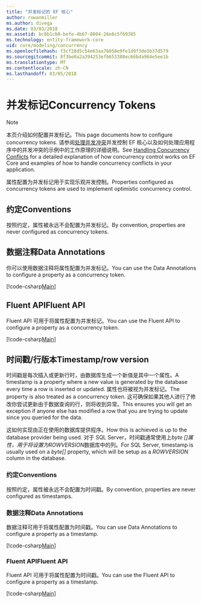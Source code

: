 ```yaml
---
title: "并发标记的 EF 核心"
author: rowanmiller
ms.author: divega
ms.date: 03/03/2018
ms.assetid: bc8b1cb0-befe-4b67-8004-26e6c5f69385
ms.technology: entity-framework-core
uid: core/modeling/concurrency
ms.openlocfilehash: f3cf28d5c54e63aa76058e9fe1d9f3de5b37d579
ms.sourcegitcommit: 8f3be0a2a394253efb653388ec66bda964e5ee1b
ms.translationtype: MT
ms.contentlocale: zh-CN
ms.lasthandoff: 03/05/2018
---
```

# <a name="concurrency-tokens"></a><span data-ttu-id="ca953-102">并发标记</span><span class="sxs-lookup"><span data-stu-id="ca953-102">Concurrency Tokens</span></span>

> [!NOTE]
> <span data-ttu-id="ca953-103">本页介绍如何配置并发标记。</span><span class="sxs-lookup"><span data-stu-id="ca953-103">This page documents how to configure concurrency tokens.</span></span> <span data-ttu-id="ca953-104">请参阅[处理并发冲突](../saving/concurrency.md)并发控制 EF 核心以及如何处理应用程序中的并发冲突的示例中的工作原理的详细说明。</span><span class="sxs-lookup"><span data-stu-id="ca953-104">See [Handling Concurrency Conflicts](../saving/concurrency.md) for a detailed explanation of how concurrency control works on EF Core and examples of how to handle concurrency conflicts in your application.</span></span>

<span data-ttu-id="ca953-105">属性配置为并发标记用于实现乐观并发控制。</span><span class="sxs-lookup"><span data-stu-id="ca953-105">Properties configured as concurrency tokens are used to implement optimistic concurrency control.</span></span>

## <a name="conventions"></a><span data-ttu-id="ca953-106">约定</span><span class="sxs-lookup"><span data-stu-id="ca953-106">Conventions</span></span>

<span data-ttu-id="ca953-107">按照约定，属性被永远不会配置为并发标记。</span><span class="sxs-lookup"><span data-stu-id="ca953-107">By convention, properties are never configured as concurrency tokens.</span></span>

## <a name="data-annotations"></a><span data-ttu-id="ca953-108">数据注释</span><span class="sxs-lookup"><span data-stu-id="ca953-108">Data Annotations</span></span>

<span data-ttu-id="ca953-109">你可以使用数据注释将属性配置为并发标记。</span><span class="sxs-lookup"><span data-stu-id="ca953-109">You can use the Data Annotations to configure a property as a concurrency token.</span></span>

[!code-csharp[Main](../../../samples/core/Modeling/DataAnnotations/Samples/Concurrency.cs#ConfigureConcurrencyAnnotations)]

## <a name="fluent-api"></a><span data-ttu-id="ca953-110">Fluent API</span><span class="sxs-lookup"><span data-stu-id="ca953-110">Fluent API</span></span>

<span data-ttu-id="ca953-111">Fluent API 可用于将属性配置为并发标记。</span><span class="sxs-lookup"><span data-stu-id="ca953-111">You can use the Fluent API to configure a property as a concurrency token.</span></span>

[!code-csharp[Main](../../../samples/core/Modeling/FluentAPI/Samples/Concurrency.cs#ConfigureConcurrencyFluent)]

## <a name="timestamprow-version"></a><span data-ttu-id="ca953-112">时间戳/行版本</span><span class="sxs-lookup"><span data-stu-id="ca953-112">Timestamp/row version</span></span>

<span data-ttu-id="ca953-113">时间戳是每次插入或更新行时，由数据库生成一个新值是其中一个属性。</span><span class="sxs-lookup"><span data-stu-id="ca953-113">A timestamp is a property where a new value is generated by the database every time a row is inserted or updated.</span></span> <span data-ttu-id="ca953-114">属性也将被视为并发标记。</span><span class="sxs-lookup"><span data-stu-id="ca953-114">The property is also treated as a concurrency token.</span></span> <span data-ttu-id="ca953-115">这可确保如果其他人进行了修改你尝试更新由于数据查询的行，则将收到异常。</span><span class="sxs-lookup"><span data-stu-id="ca953-115">This ensures you will get an exception if anyone else has modified a row that you are trying to update since you queried for the data.</span></span>

<span data-ttu-id="ca953-116">这如何实现由正在使用的数据库提供程序。</span><span class="sxs-lookup"><span data-stu-id="ca953-116">How this is achieved is up to the database provider being used.</span></span> <span data-ttu-id="ca953-117">对于 SQL Server，时间戳通常使用上*byte []*属性，用于将设置为*ROWVERSION*数据库中的列。</span><span class="sxs-lookup"><span data-stu-id="ca953-117">For SQL Server, timestamp is usually used on a *byte[]* property, which will be setup as a *ROWVERSION* column in the database.</span></span>

### <a name="conventions"></a><span data-ttu-id="ca953-118">约定</span><span class="sxs-lookup"><span data-stu-id="ca953-118">Conventions</span></span>

<span data-ttu-id="ca953-119">按照约定，属性被永远不会配置为时间戳。</span><span class="sxs-lookup"><span data-stu-id="ca953-119">By convention, properties are never configured as timestamps.</span></span>

### <a name="data-annotations"></a><span data-ttu-id="ca953-120">数据注释</span><span class="sxs-lookup"><span data-stu-id="ca953-120">Data Annotations</span></span>

<span data-ttu-id="ca953-121">数据注释可用于将属性配置为时间戳。</span><span class="sxs-lookup"><span data-stu-id="ca953-121">You can use Data Annotations to configure a property as a timestamp.</span></span>

[!code-csharp[Main](../../../samples/core/Modeling/DataAnnotations/Samples/Timestamp.cs#ConfigureTimestampAnnotations)]

### <a name="fluent-api"></a><span data-ttu-id="ca953-122">Fluent API</span><span class="sxs-lookup"><span data-stu-id="ca953-122">Fluent API</span></span>

<span data-ttu-id="ca953-123">Fluent API 可用于将属性配置为时间戳。</span><span class="sxs-lookup"><span data-stu-id="ca953-123">You can use the Fluent API to configure a property as a timestamp.</span></span>

[!code-csharp[Main](../../../samples/core/Modeling/FluentAPI/Samples/Timestamp.cs#ConfigureTimestampFluent)]
